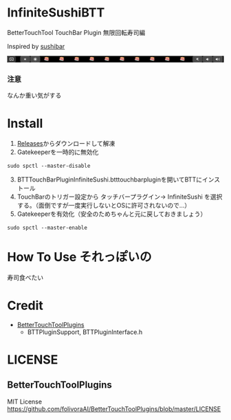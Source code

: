 # InfiniteSushiBTT
BetterTouchTool TouchBar Plugin 無限回転寿司編

Inspired by [sushibar](https://github.com/mzp/sushibar)

![sushhi](https://raw.githubusercontent.com/PetitStrawberry/InfiniteSushiBTT/master/Resources/sushi.png)


### 注意
なんか重い気がする

# Install
1. [Releases](https://github.com/PetitStrawberry/InfiniteSushiBTT/releases)からダウンロードして解凍
2. Gatekeeperを一時的に無効化
```shell
sudo spctl --master-disable
```
3. BTTTouchBarPluginInfiniteSushi.btttouchbarpluginを開いてBTTにインストール
4. TouchBarのトリガー設定から タッチバープラグイン-> InfiniteSushi を選択する。（面倒ですが一度実行しないとOSに許可されないので...）
5. Gatekeeperを有効化（安全のためちゃんと元に戻しておきましょう）
```shell
sudo spctl --master-enable
```

# How To Use それっぽいの
寿司食べたい

# Credit

- [BetterTouchToolPlugins](https://github.com/folivoraAI/BetterTouchToolPlugins)
  - BTTPluginSupport, BTTPluginInterface.h

# LICENSE

## BetterTouchToolPlugins
MIT License
 https://github.com/folivoraAI/BetterTouchToolPlugins/blob/master/LICENSE
